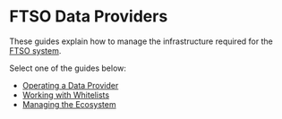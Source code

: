 # FTSO Data Providers

These guides explain how to manage the infrastructure required for the [FTSO system](../../tech/ftso.md).

Select one of the guides below:

* [Operating a Data Provider](./operating.md)
* [Working with Whitelists](./whitelisting.md)
* [Managing the Ecosystem](./managing-ecosystem/index.md)
